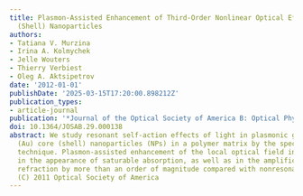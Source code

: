 ```yaml
---
title: Plasmon-Assisted Enhancement of Third-Order Nonlinear Optical Effects in Core
  (Shell) Nanoparticles
authors:
- Tatiana V. Murzina
- Irina A. Kolmychek
- Jelle Wouters
- Thierry Verbiest
- Oleg A. Aktsipetrov
date: '2012-01-01'
publishDate: '2025-03-15T17:20:00.898212Z'
publication_types:
- article-journal
publication: '*Journal of the Optical Society of America B: Optical Physics*'
doi: 10.1364/JOSAB.29.000138
abstract: We study resonant self-action effects of light in plasmonic gamma-Fe2O3
  (Au) core (shell) nanoparticles (NPs) in a polymer matrix by the spectroscopic Z-scan
  technique. Plasmon-assisted enhancement of the local optical field in NPs results
  in the appearance of saturable absorption, as well as in the amplification of nonlinear
  refraction by more than an order of magnitude compared with nonresonant conditions.
  (C) 2011 Optical Society of America
---
```

